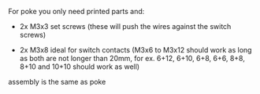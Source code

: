 For poke you only need printed parts and:

  - 2x M3x3 set screws (these will push the wires against the switch screws)

  - 2x M3x8 ideal for switch contacts (M3x6 to M3x12 should work as long as both are not longer than 20mm, for ex. 6+12, 6+10, 6+8, 6+6, 8+8, 8+10 and 10+10 should work as well)

assembly is the same as poke
